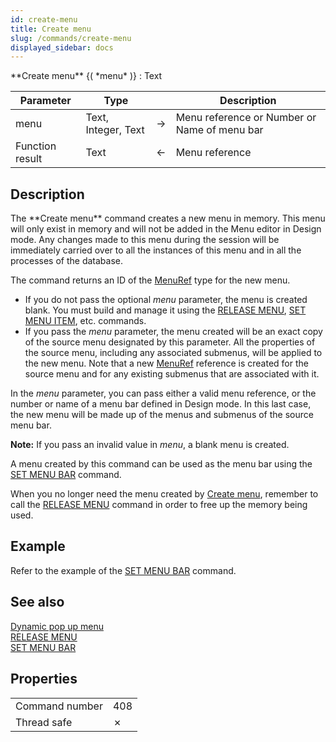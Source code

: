 ```yaml
---
id: create-menu
title: Create menu
slug: /commands/create-menu
displayed_sidebar: docs
---
```


<!--REF #_command_.Create menu.Syntax-->**Create menu** {( *menu* )} : Text<!-- END REF-->
<!--REF #_command_.Create menu.Params-->
| Parameter | Type |  | Description |
| --- | --- | --- | --- |
| menu | Text, Integer, Text | &#8594;  | Menu reference or Number or Name of menu bar |
| Function result | Text | &#8592; | Menu reference |

<!-- END REF-->

## Description 

<!--REF #_command_.Create menu.Summary-->The **Create menu** command creates a new menu in memory.<!-- END REF--> This menu will only exist in memory and will not be added in the Menu editor in Design mode. Any changes made to this menu during the session will be immediately carried over to all the instances of this menu and in all the processes of the database.

The command returns an ID of the [MenuRef](# "Unique ID (16-character alphanumeric) of a menu") type for the new menu.

* If you do not pass the optional *menu* parameter, the menu is created blank. You must build and manage it using the [RELEASE MENU](release-menu.md), [SET MENU ITEM](set-menu-item.md), etc. commands.
* If you pass the *menu* parameter, the menu created will be an exact copy of the source menu designated by this parameter. All the properties of the source menu, including any associated submenus, will be applied to the new menu. Note that a new [MenuRef](# "Unique ID (16-character alphanumeric) of a menu") reference is created for the source menu and for any existing submenus that are associated with it.

In the *menu* parameter, you can pass either a valid menu reference, or the number or name of a menu bar defined in Design mode. In this last case, the new menu will be made up of the menus and submenus of the source menu bar. 

**Note:** If you pass an invalid value in *menu*, a blank menu is created.

A menu created by this command can be used as the menu bar using the [SET MENU BAR](set-menu-bar.md) command.

When you no longer need the menu created by [Create menu](create-menu.md), remember to call the [RELEASE MENU](release-menu.md) command in order to free up the memory being used. 

## Example 

Refer to the example of the [SET MENU BAR](set-menu-bar.md) command.

## See also 

[Dynamic pop up menu](dynamic-pop-up-menu.md)  
[RELEASE MENU](release-menu.md)  
[SET MENU BAR](set-menu-bar.md)  

## Properties

|  |  |
| --- | --- |
| Command number | 408 |
| Thread safe | &cross; |


